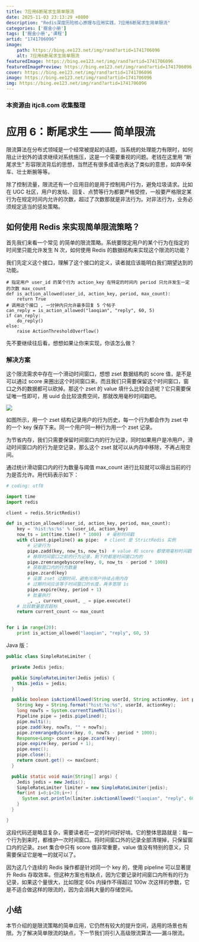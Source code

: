 ```yaml
---
title: 7应用6断尾求生简单限流
date: 2025-11-03 23:13:29 +0800
description: "Redis深度历险核心原理与应用实践，7应用6断尾求生简单限流"
categories: ['掘金小册']
tags: ['掘金小册','课程']
artid: "1741706096"
image:
    path: https://bing.ee123.net/img/rand?artid=1741706096
    alt: 7应用6断尾求生简单限流
featuredImage: https://bing.ee123.net/img/rand?artid=1741706096
featuredImagePreview: https://bing.ee123.net/img/rand?artid=1741706096
cover: https://bing.ee123.net/img/rand?artid=1741706096
image: https://bing.ee123.net/img/rand?artid=1741706096
img: https://bing.ee123.net/img/rand?artid=1741706096
---
```


### 本资源由 itjc8.com 收集整理
# 应用 6：断尾求生 —— 简单限流

限流算法在分布式领域是一个经常被提起的话题，当系统的处理能力有限时，如何阻止计划外的请求继续对系统施压，这是一个需要重视的问题。老钱在这里用 “断尾求生” 形容限流背后的思想，当然还有很多成语也表达了类似的意思，如弃卒保车、壮士断腕等等。

除了控制流量，限流还有一个应用目的是用于控制用户行为，避免垃圾请求。比如在 UGC 社区，用户的发帖、回复、点赞等行为都要严格受控，一般要严格限定某行为在规定时间内允许的次数，超过了次数那就是非法行为。对非法行为，业务必须规定适当的惩处策略。

## 如何使用 Redis 来实现简单限流策略？

首先我们来看一个常见 的简单的限流策略。系统要限定用户的某个行为在指定的时间里只能允许发生 N 次，如何使用 Redis 的数据结构来实现这个限流的功能？

我们先定义这个接口，理解了这个接口的定义，读者就应该能明白我们期望达到的功能。
```
# 指定用户 user_id 的某个行为 action_key 在特定的时间内 period 只允许发生一定的次数 max_count
def is_action_allowed(user_id, action_key, period, max_count):
    return True
# 调用这个接口 , 一分钟内只允许最多回复 5 个帖子
can_reply = is_action_allowed("laoqian", "reply", 60, 5)
if can_reply:
    do_reply()
else:
    raise ActionThresholdOverflow()
```

先不要继续往后看，想想如果让你来实现，你该怎么做？

### 解决方案

这个限流需求中存在一个滑动时间窗口，想想 zset 数据结构的 score 值，是不是可以通过 score 来圈出这个时间窗口来。而且我们只需要保留这个时间窗口，窗口之外的数据都可以砍掉。那这个 zset 的 value 填什么比较合适呢？它只需要保证唯一性即可，用 uuid 会比较浪费空间，那就改用毫秒时间戳吧。

![](https://user-gold-cdn.xitu.io/2018/7/10/16483c2609601098?w=711&h=463&f=png&s=21910)

如图所示，用一个 zset 结构记录用户的行为历史，每一个行为都会作为 zset 中的一个 key 保存下来。同一个用户同一种行为用一个 zset 记录。

为节省内存，我们只需要保留时间窗口内的行为记录，同时如果用户是冷用户，滑动时间窗口内的行为是空记录，那么这个 zset 就可以从内存中移除，不再占用空间。

通过统计滑动窗口内的行为数量与阈值 max_count 进行比较就可以得出当前的行为是否允许。用代码表示如下：
```py
# coding: utf8

import time
import redis

client = redis.StrictRedis()

def is_action_allowed(user_id, action_key, period, max_count):
    key = 'hist:%s:%s' % (user_id, action_key)
    now_ts = int(time.time() * 1000)  # 毫秒时间戳
    with client.pipeline() as pipe:  # client 是 StrictRedis 实例
        # 记录行为
        pipe.zadd(key, now_ts, now_ts)  # value 和 score 都使用毫秒时间戳
        # 移除时间窗口之前的行为记录，剩下的都是时间窗口内的
        pipe.zremrangebyscore(key, 0, now_ts - period * 1000)
        # 获取窗口内的行为数量
        pipe.zcard(key)
        # 设置 zset 过期时间，避免冷用户持续占用内存
        # 过期时间应该等于时间窗口的长度，再多宽限 1s
        pipe.expire(key, period + 1)
        # 批量执行
        _, _, current_count, _ = pipe.execute()
    # 比较数量是否超标
    return current_count <= max_count


for i in range(20):
    print is_action_allowed("laoqian", "reply", 60, 5)
```
Java 版：
```java
public class SimpleRateLimiter {

  private Jedis jedis;

  public SimpleRateLimiter(Jedis jedis) {
    this.jedis = jedis;
  }

  public boolean isActionAllowed(String userId, String actionKey, int period, int maxCount) {
    String key = String.format("hist:%s:%s", userId, actionKey);
    long nowTs = System.currentTimeMillis();
    Pipeline pipe = jedis.pipelined();
    pipe.multi();
    pipe.zadd(key, nowTs, "" + nowTs);
    pipe.zremrangeByScore(key, 0, nowTs - period * 1000);
    Response<Long> count = pipe.zcard(key);
    pipe.expire(key, period + 1);
    pipe.exec();
    pipe.close();
    return count.get() <= maxCount;
  }

  public static void main(String[] args) {
    Jedis jedis = new Jedis();
    SimpleRateLimiter limiter = new SimpleRateLimiter(jedis);
    for(int i=0;i<20;i++) {
      System.out.println(limiter.isActionAllowed("laoqian", "reply", 60, 5));
    }
  }

}
```

这段代码还是略显复杂，需要读者花一定的时间好好啃。它的整体思路就是：每一个行为到来时，都维护一次时间窗口。将时间窗口外的记录全部清理掉，只保留窗口内的记录。zset 集合中只有 score 值非常重要，value 值没有特别的意义，只需要保证它是唯一的就可以了。

因为这几个连续的 Redis 操作都是针对同一个 key 的，使用 pipeline 可以显著提升 Redis 存取效率。但这种方案也有缺点，因为它要记录时间窗口内所有的行为记录，如果这个量很大，比如限定 60s 内操作不得超过 100w 次这样的参数，它是不适合做这样的限流的，因为会消耗大量的存储空间。

## 小结

本节介绍的是限流策略的简单应用，它仍然有较大的提升空间，适用的场景也有限。为了解决简单限流的缺点，下一节我们将引入高级限流算法——漏斗限流。